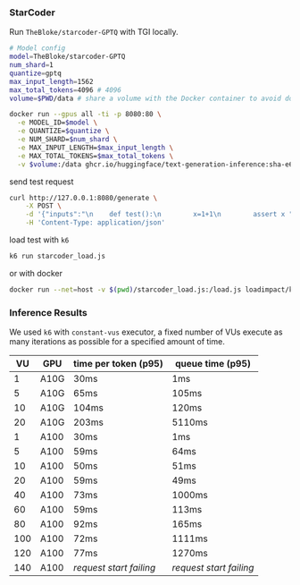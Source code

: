 
### StarCoder


Run `TheBloke/starcoder-GPTQ` with TGI locally. 

```bash
# Model config
model=TheBloke/starcoder-GPTQ
num_shard=1
quantize=gptq
max_input_length=1562
max_total_tokens=4096 # 4096
volume=$PWD/data # share a volume with the Docker container to avoid downloading weights every run

docker run --gpus all -ti -p 8080:80 \
  -e MODEL_ID=$model \
  -e QUANTIZE=$quantize \
  -e NUM_SHARD=$num_shard \
  -e MAX_INPUT_LENGTH=$max_input_length \
  -e MAX_TOTAL_TOKENS=$max_total_tokens \
  -v $volume:/data ghcr.io/huggingface/text-generation-inference:sha-e605c2a
```

send test request 

```bash
curl http://127.0.0.1:8080/generate \
    -X POST \
    -d '{"inputs":"\n    def test():\n        x=1+1\n        assert x ","parameters":{"max_new_tokens":60,"stop":["<|endoftext|>", "\n\n"],"top_p":0.95}}' \
    -H 'Content-Type: application/json'
```


load test with `k6`

```bash
k6 run starcoder_load.js
```

or with docker 
```bash
docker run --net=host -v $(pwd)/starcoder_load.js:/load.js loadimpact/k6:latest run /load.js
```


### Inference Results

We used `k6` with `constant-vus` executor, a fixed number of VUs execute as many iterations as possible for a specified amount of time.


| VU  | GPU  | time per token (p95) | queue time (p95) |
| --- | ---- | -------------------- | ---------------- |
| 1   | A10G | 30ms                 | 1ms              |
| 5   | A10G | 65ms                 | 105ms            |
| 10  | A10G | 104ms                | 120ms            |
| 20  | A10G | 203ms                | 5110ms           |
| 1   | A100 | 30ms                 | 1ms              |
| 5   | A100 | 59ms                 | 64ms               |
| 10  | A100 | 50ms                   | 51ms               |
| 20  | A100 | 59ms                   | 49ms               |
| 40  | A100 | 73ms                   | 1000ms               |
| 60  | A100 | 59ms                   | 113ms               |
| 80  | A100 | 92ms                   | 165ms               |
| 100  | A100 | 72ms                   | 1111ms               |
| 120  | A100 | 77ms                   | 1270ms               |
| 140  | A100 | _request start failing_                     | _request start failing_               |


